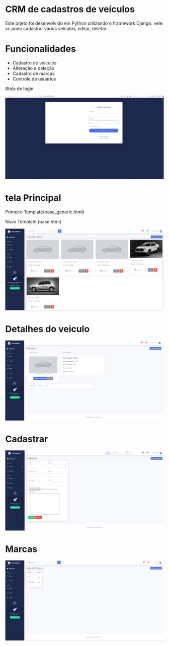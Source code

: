 # CRM de cadastros de veículos 

Este prjeto foi desenvolvido em Python utilizando o framework Django.
nele vc pode cadastrar varios veículos, editar, deletar.

# Funcionalidades

- Cadastro de veículos
- Alteração e deleção
- Cadastro de marcas
- Controle de usuários

#tela de login

![alt text](/read_img/login.png)

# tela Principal

Primeiro Template(base_generic.html)

Novo Template (base.html)

![alt text](/read_img/list_new.png)

# Detalhes do veiculo

![alt text](/read_img/detalhes.png)

# Cadastrar

![alt text](/read_img/cadastrar.png)

# Marcas
![alt text](/read_img/list_marcas.png)
